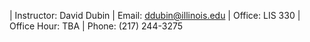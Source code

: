 | Instructor: David Dubin
| Email: ddubin@illinois.edu
| Office: LIS 330
| Office Hour: TBA
| Phone: (217) 244-3275

